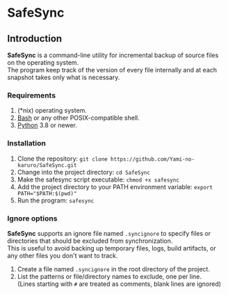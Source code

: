 # SafeSync

## Introduction

**SafeSync** is a command-line utility for incremental backup of source files on the operating system.  
The program keep track of the version of every file internally and at each snapshot takes only what is necessary.

### Requirements

1. (*nix) operating system.
2. [Bash](https://www.gnu.org/software/bash/) or any other POSIX-compatible shell.
3. [Python](https://www.python.org/) 3.8 or newer.

### Installation

1. Clone the repository: `git clone https://github.com/Yami-no-karuro/SafeSync.git`
2. Change into the project directory: `cd SafeSync`
3. Make the safesync script executable: `chmod +x safesync`
4. Add the project directory to your PATH environment variable: `export PATH="$PATH:$(pwd)"`  
5. Run the program: `safesync`

### Ignore options

**SafeSync** supports an ignore file named `.syncignore` to specify files or directories that should be excluded from synchronization.  
This is useful to avoid backing up temporary files, logs, build artifacts, or any other files you don't want to track.

1. Create a file named `.syncignore` in the root directory of the project.
2. List the patterns or file/directory names to exclude, one per line.  
(Lines starting with `#` are treated as comments, blank lines are ignored)
